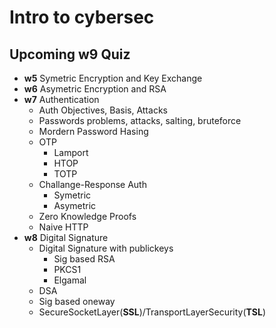 # Intro to cybersec

## Upcoming w9 Quiz

- **w5** Symetric Encryption and Key Exchange
- **w6** Asymetric Encryption and RSA
- **w7** Authentication
  - Auth Objectives, Basis, Attacks
  - Passwords problems, attacks, salting, bruteforce
  - Mordern Password Hasing
  - OTP
    - Lamport
    - HTOP
    - TOTP
  - Challange-Response Auth
    - Symetric
    - Asymetric
  - Zero Knowledge Proofs
  - Naive HTTP
- **w8** Digital Signature
  - Digital Signature with publickeys
    - Sig based RSA
    - PKCS1
    - Elgamal
  - DSA
  - Sig based oneway
  - SecureSocketLayer(**SSL**)/TransportLayerSecurity(**TSL**)

